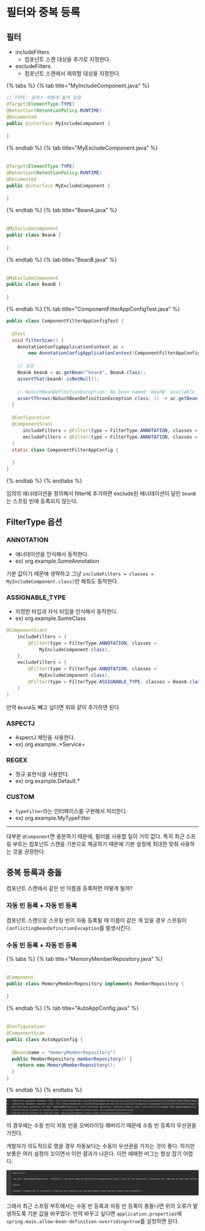 # 필터와 중복 등록

## 필터

- includeFilters
    - 컴포넌트 스캔 대상을 추가로 지정한다.
- excludeFilters
    - 컴포넌트 스캔에서 제외할 대상을 지정한다.

{% tabs %} {% tab title="MyIncludeComponent.java" %}

```java
// TYPE: 클래스 레벨에 붙게 설정
@Target(ElementType.TYPE)
@Retention(RetentionPolicy.RUNTIME)
@Documented
public @interface MyIncludeComponent {

}
```

{% endtab %} {% tab title="MyExcludeComponent.java" %}

```java

@Target(ElementType.TYPE)
@Retention(RetentionPolicy.RUNTIME)
@Documented
public @interface MyExcludeComponent {

}
```

{% endtab %} {% tab title="BeanA.java" %}

```java

@MyIncludeComponent
public class BeanA {

}
```

{% endtab %} {% tab title="BeanB.java" %}

```java

@MyExcludeComponent
public class BeanB {

}
```

{% endtab %} {% tab title="ComponentFilterAppConfigTest.java" %}

```java
public class ComponentFilterAppConfigTest {

  @Test
  void filterScan() {
    AnnotationConfigApplicationContext ac =
        new AnnotationConfigApplicationContext(ComponentFilterAppConfig.class);

    // 성공
    BeanA beanA = ac.getBean("beanA", BeanA.class);
    assertThat(beanA).isNotNull();

    // NoSuchBeanDefinitionException: No bean named 'beanB' available
    assertThrows(NoSuchBeanDefinitionException.class, () -> ac.getBean("beanB", BeanB.class));
  }

  @Configuration
  @ComponentScan(
      includeFilters = @Filter(type = FilterType.ANNOTATION, classes = MyIncludeComponent.class),
      excludeFilters = @Filter(type = FilterType.ANNOTATION, classes = MyExcludeComponent.class)
  )
  static class ComponentFilterAppConfig {

  }
}
```

{% endtab %} {% endtabs %}

임의의 애너테이션을 정의해서 filter에 추가하면 exclude된 애너테이션이 달린 `beanB`는 스프링 빈에 등록되지 않는다.

## FilterType 옵션

### ANNOTATION

- 애너테이션을 인식해서 동작한다.
- ex) org.example.SomeAnnotation

기본 값이기 때문에 생략하고 그냥 `includeFilters = classes = MyIncludeComponent.class)`만 해줘도 동작한다.

### ASSIGNABLE_TYPE

- 지정한 타입과 자식 타입을 인식해서 동작한다.
- ex) org.example.SomeClass

```java
@ComponentScan(
    includeFilters = {
        @Filter(type = FilterType.ANNOTATION, classes =
            MyIncludeComponent.class),
    },
    excludeFilters = {
        @Filter(type = FilterType.ANNOTATION, classes =
            MyExcludeComponent.class),
        @Filter(type = FilterType.ASSIGNABLE_TYPE, classes = BeanA.class)
    }
)
```

만약 `BeanA`도 빼고 싶다면 위와 같이 추가하면 된다.

### ASPECTJ

- AspectJ 패턴을 사용한다.
- ex) org.example..*Service+

### REGEX

- 정규 표현식을 사용한다.
- ex) org\.example\.Default.*

### CUSTOM

- `TypeFilter`라는 인터페이스를 구현해서 처리한다.
- ex) org.example.MyTypeFilter

--- 

대부분 `@Component`면 충분하기 때문에, 필터를 사용할 일이 거의 없다. 특히 최근 스프링 부트는 컴포넌트 스캔을 기본으로 제공하기 때문에 기본 설정에 최대한 맞춰
사용하는 것을 권장한다.

## 중복 등록과 충돌

컴포넌트 스캔에서 같은 빈 이름을 등록하면 어떻게 될까?

### 자동 빈 등록 + 자동 빈 등록

컴포넌트 스캔으로 스프링 빈이 자동 등록될 때 이름이 같은 게 있을 경우 스프링이 `ConflictingBeanDefinitionException`를 발생시킨다.

### 수동 빈 등록 + 자동 빈 등록

{% tabs %} {% tab title="MemoryMemberRepository.java" %}

```java

@Component
public class MemoryMemberRepository implements MemberRepository {

}
```

{% endtab %} {% tab title="AutoAppConfig.java" %}

```java

@Configuration
@ComponentScan
public class AutoAppConfig {

  @Bean(name = "memoryMemberRepository")
  public MemberRepository memberRepository() {
    return new MemoryMemberRepository();
  }
}
```

{% endtab %} {% endtabs %}

![](../../.gitbook/assets/kimyounghan-spring-core-principle/06/screenshot%202021-04-11%20오후%206.02.33.png)

이 경우에는 수동 빈이 자동 빈을 오버라이딩 해버리기 때문에 수동 빈 등록이 우선권을 가진다.

개발자가 의도적으로 했을 경우 자동보다는 수동이 우선권을 가지는 것이 좋다. 하지만 보통은 여러 설정이 꼬이면서 이런 결과가 나온다. 이런 애매한 버그는 항상 잡기 어렵다. 

![](../../.gitbook/assets/kimyounghan-spring-core-principle/06/screenshot%202021-04-11%20오후%206.06.33.png)

그래서 최근 스프링 부트에서는 수동 빈 등록과 자동 빈 등록이 충돌나면 위의 오류가 발생하도록 기본 값을 바꾸었다. 만약 바꾸고 싶다면 `application.properties`에 `spring.main.allow-bean-definition-overriding=true`를 설정하면 된다.